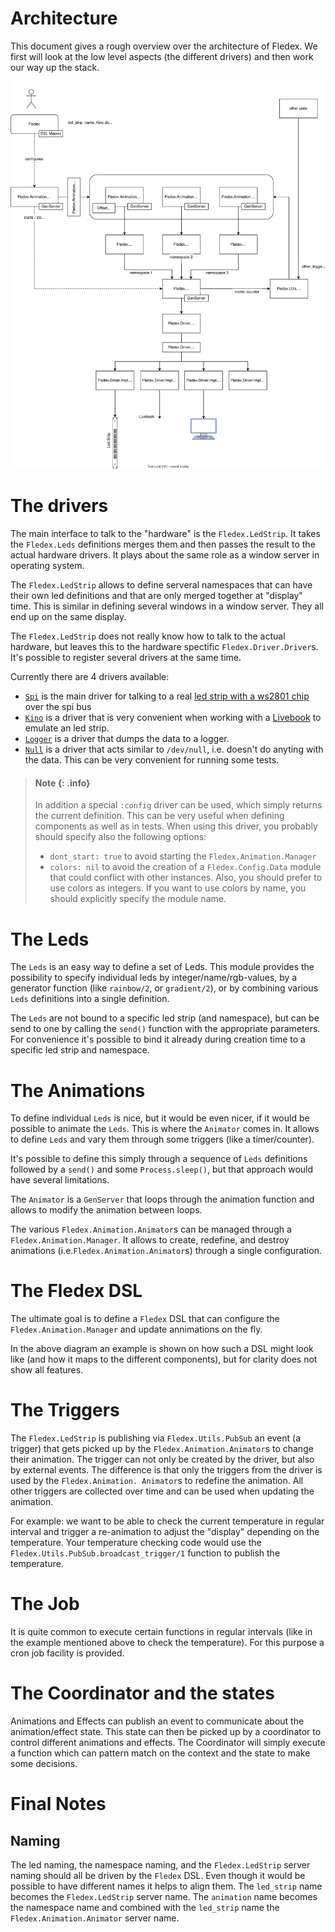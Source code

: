 <!--
Copyright 2023-2025, Matthias Reik <fledex@reik.org>

SPDX-License-Identifier: Apache-2.0
-->

# Architecture
This document gives a rough overview over the architecture of Fledex. We first will 
look at the low level aspects (the different drivers) and then work our way up the 
stack.

![Architecture Diagram](assets/architecture.drawio.svg)

# The drivers
The main interface to talk to the "hardware" is the `Fledex.LedStrip`. It takes the
`Fledex.Leds` definitions merges them and then passes the result to the actual 
hardware drivers. It plays about the same role as a window server in operating system.

The `Fledex.LedStrip` allows to define serveral namespaces that can have their own 
led definitions and that are only merged together at "display" time. This is similar 
in defining several windows in a window server. They all end up on the same display.

The `Fledex.LedStrip` does not really know how to talk to the actual hardware, but 
leaves this to the hardware spectific `Fledex.Driver.Driver`s. It's possible to 
register several drivers at the same time.

Currently there are 4 drivers available:
* [`Spi`](`Fledex.Driver.Impl.Spi`) is the main driver for talking to a real 
  [led strip with a ws2801 chip](https://www.amazon.com/s?k=ws2801) over the spi bus
* [`Kino`](`Fledex.Driver.Impl.Kino`) is a driver that is very convenient when working with a 
  [Livebook](https://livebook.dev/) to emulate an led strip.
* [`Logger`](`Fledex.Driver.Impl.Logger`) is a driver that dumps the data to a logger.
* [`Null`](`Fledex.Driver.Impl.Null`) is a driver that acts similar to `/dev/null`, i.e. doesn't do anyting with the
  data. This can be very convenient for running some tests.

> #### Note {: .info}
>
> In addition a special `:config` driver can be used, which simply returns
> the current definition. This can be very useful when defining components as well as in
> tests. When using this driver, you probably should specify also the following options:
> * `dont_start: true` to avoid starting the `Fledex.Animation.Manager`
> * `colors: nil` to avoid the creation of a `Fledex.Config.Data` module that could conflict with other instances. Also, you should prefer to use colors as integers. If you want to use colors by name, you should explicitly specify the module name.

# The Leds
The `Leds` is an easy way to define a set of Leds. This module provides the 
possibility to specify individual leds by integer/name/rgb-values, by a generator 
function (like `rainbow/2`, or `gradient/2`), or by combining various `Leds` 
definitions into a single definition.

The `Leds` are not bound to a specific led strip (and namespace), but can be send 
to one by calling the `send()` function with the appropriate parameters. For 
convenience it's possible to bind it already during creation time to a specific 
led strip and namespace.

# The Animations
To define individual `Leds` is nice, but it would be even nicer, if it would be 
possible to animate the `Leds`. This is where the `Animator` comes in. It allows 
to define `Leds` and vary them through some triggers (like a timer/counter). 

It's possible to define this simply through a sequence of `Leds` definitions 
followed by a `send()` and some `Process.sleep()`, but that approach would have 
several limitations.

The `Animator` is a `GenServer` that loops through the animation function and allows
to modify the animation between loops.

The various `Fledex.Animation.Animator`s can be managed through a 
`Fledex.Animation.Manager`. It allows to create, redefine, and destroy animations 
(i.e.`Fledex.Animation.Animator`s) through a single configuration.

# The Fledex DSL
The ultimate goal is to define a `Fledex` DSL that can configure the 
`Fledex.Animation.Manager` and update annimations on the fly.

In the above diagram an example is shown on how such a DSL might look like (and how it maps to the different components), but for clarity does not show all features. 

# The Triggers
The `Fledex.LedStrip` is publishing via `Fledex.Utils.PubSub` an event (a trigger) 
that gets picked up by the `Fledex.Animation.Animator`s to change their animation. 
The trigger can not only be created by the driver, but also by external events. The
difference is that only the triggers from the driver is used by the `Fledex.Animation.
Animator`s to redefine the animation. All other triggers are collected over time and
can be used when updating the animation.

For example: we want to be able to check the current temperature in regular interval 
and trigger a re-animation to adjust the "display" depending on the temperature. Your temperature checking code would use the `Fledex.Utils.PubSub.broadcast_trigger/1` function to publish the temperature.

# The Job
It is quite common to execute certain functions in regular intervals (like in the example mentioned above to check the temperature). For this purpose a cron job facility is provided.

# The Coordinator and the states
Animations and Effects can publish an event to communicate about the animation/effect state.
This state can then be picked up by a coordinator to control different animations and effects.
The Coordinator will simply execute a function which can pattern match on the context and the state to make some decisions.

# Final Notes
## Naming
The led naming, the namespace naming, and the `Fledex.LedStrip` server naming should 
all be driven by the `Fledex`  DSL. Even though it would be possible to have different
names it helps to align them. The `led_strip` name becomes the `Fledex.LedStrip` server
name. The `animation` name becomes the namespace name and combined with the `led_strip`
name the `Fledex.Animation.Animator` server name.
